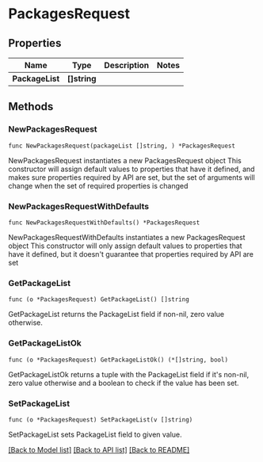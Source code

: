 # PackagesRequest

## Properties

Name | Type | Description | Notes
------------ | ------------- | ------------- | -------------
**PackageList** | **[]string** |  | 

## Methods

### NewPackagesRequest

`func NewPackagesRequest(packageList []string, ) *PackagesRequest`

NewPackagesRequest instantiates a new PackagesRequest object
This constructor will assign default values to properties that have it defined,
and makes sure properties required by API are set, but the set of arguments
will change when the set of required properties is changed

### NewPackagesRequestWithDefaults

`func NewPackagesRequestWithDefaults() *PackagesRequest`

NewPackagesRequestWithDefaults instantiates a new PackagesRequest object
This constructor will only assign default values to properties that have it defined,
but it doesn't guarantee that properties required by API are set

### GetPackageList

`func (o *PackagesRequest) GetPackageList() []string`

GetPackageList returns the PackageList field if non-nil, zero value otherwise.

### GetPackageListOk

`func (o *PackagesRequest) GetPackageListOk() (*[]string, bool)`

GetPackageListOk returns a tuple with the PackageList field if it's non-nil, zero value otherwise
and a boolean to check if the value has been set.

### SetPackageList

`func (o *PackagesRequest) SetPackageList(v []string)`

SetPackageList sets PackageList field to given value.



[[Back to Model list]](../README.md#documentation-for-models) [[Back to API list]](../README.md#documentation-for-api-endpoints) [[Back to README]](../README.md)


